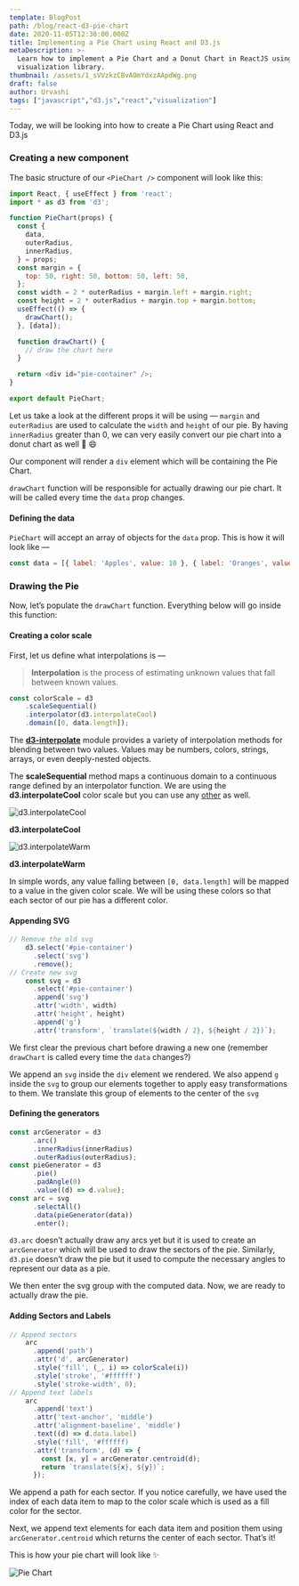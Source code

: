 ```yaml
---
template: BlogPost
path: /blog/react-d3-pie-chart
date: 2020-11-05T12:30:00.000Z
title: Implementing a Pie Chart using React and D3.js
metaDescription: >-
  Learn how to implement a Pie Chart and a Donut Chart in ReactJS using D3.js
  visualization library.
thumbnail: /assets/1_sVVzkzCBvAOmYdxzAApdWg.png
draft: false
author: Urvashi
tags: ["javascript","d3.js","react","visualization"]
---
```

Today, we will be looking into how to create a Pie Chart using React and D3.js

### Creating a new component

The basic structure of our `<PieChart />` component will look like this:

```javascript
import React, { useEffect } from 'react';
import * as d3 from 'd3';

function PieChart(props) {
  const {
    data,
    outerRadius,
    innerRadius,
  } = props;
  const margin = {
    top: 50, right: 50, bottom: 50, left: 50,
  };
  const width = 2 * outerRadius + margin.left + margin.right;
  const height = 2 * outerRadius + margin.top + margin.bottom;
  useEffect(() => {
    drawChart();
  }, [data]);

  function drawChart() {
    // draw the chart here
  }

  return <div id="pie-container" />;
}

export default PieChart;
```

Let us take a look at the different props it will be using — `margin` and `outerRadius` are used to calculate the `width` and `height` of our pie. By having `innerRadius` greater than 0, we can very easily convert our pie chart into a donut chart as well 🍩 😄

Our component will render a `div` element which will be containing the Pie Chart.

`drawChart` function will be responsible for actually drawing our pie chart. It will be called every time the `data` prop changes.

#### Defining the data

`PieChart` will accept an array of objects for the `data` prop. This is how it will look like —

```javascript
const data = [{ label: 'Apples', value: 10 }, { label: 'Oranges', value: 20 }];
```

### Drawing the Pie

Now, let’s populate the `drawChart` function. Everything below will go inside this function:

#### Creating a color scale

First, let us define what interpolations is —

> **Interpolation** is the process of estimating unknown values that fall between known values.

```javascript
const colorScale = d3
    .scaleSequential()
    .interpolator(d3.interpolateCool)
    .domain([0, data.length]);
```

The **[d3-interpolate](https://github.com/d3/d3-interpolate)** module provides a variety of interpolation methods for blending between two values. Values may be numbers, colors, strings, arrays, or even deeply-nested objects.

The **scaleSequential** method maps a continuous domain to a continuous range defined by an interpolator function. We are using the **d3.interpolateCool** color scale but you can use any [other](https://github.com/d3/d3-scale-chromatic/blob/master/README.md) as well.

![d3.interpolateCool](https://cdn-images-1.medium.com/max/1600/1*UH2buM-fFsZ_JTuqfjhLlg.png)

**d3.interpolateCool**

![d3.interpolateWarm](https://cdn-images-1.medium.com/max/1600/1*mac_xSL9Eoadwnab9ler5A.png)

**d3.interpolateWarm**

In simple words, any value falling between `[0, data.length]` will be mapped to a value in the given color scale. We will be using these colors so that each sector of our pie has a different color.

#### Appending SVG

```javascript
// Remove the old svg
    d3.select('#pie-container')
      .select('svg')
      .remove();
// Create new svg
    const svg = d3
      .select('#pie-container')
      .append('svg')
      .attr('width', width)
      .attr('height', height)
      .append('g')
      .attr('transform', `translate(${width / 2}, ${height / 2})`);
```

We first clear the previous chart before drawing a new one (remember `drawChart` is called every time the `data` changes?)

We append an `svg` inside the `div` element we rendered. We also append `g` inside the `svg` to group our elements together to apply easy transformations to them. We translate this group of elements to the center of the `svg`

#### Defining the generators

```javascript
const arcGenerator = d3
      .arc()
      .innerRadius(innerRadius)
      .outerRadius(outerRadius);
const pieGenerator = d3
      .pie()
      .padAngle(0)
      .value((d) => d.value);
const arc = svg
      .selectAll()
      .data(pieGenerator(data))
      .enter();
```

`d3.arc` doesn’t actually draw any arcs yet but it is used to create an `arcGenerator` which will be used to draw the sectors of the pie. Similarly, `d3.pie` doesn’t draw the pie but it used to compute the necessary angles to represent our data as a pie.

We then enter the svg group with the computed data. Now, we are ready to actually draw the pie.

#### Adding Sectors and Labels

```javascript
// Append sectors
    arc
      .append('path')
      .attr('d', arcGenerator)
      .style('fill', (_, i) => colorScale(i))
      .style('stroke', '#ffffff')
      .style('stroke-width', 0);
// Append text labels
    arc
      .append('text')
      .attr('text-anchor', 'middle')
      .attr('alignment-baseline', 'middle')
      .text((d) => d.data.label)
      .style('fill', '#ffffff)
      .attr('transform', (d) => {
        const [x, y] = arcGenerator.centroid(d);
        return `translate(${x}, ${y})`;
      });
```

We append a path for each sector. If you notice carefully, we have used the index of each data item to map to the color scale which is used as a fill color for the sector.

Next, we append text elements for each data item and position them using `arcGenerator.centroid` which returns the center of each sector. That’s it!

This is how your pie chart will look like ✨

![Pie Chart](https://cdn-images-1.medium.com/max/1600/1*HuIdpgBUQqXsjD0HMqldKA.png)
